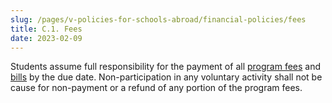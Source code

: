 ```yaml
---
slug: /pages/v-policies-for-schools-abroad/financial-policies/fees
title: C.1. Fees
date: 2023-02-09
---
```

Students assume full responsibility for the payment of all [program fees](https://schoolsabroadhandbooks.middcreate.net/financial-information/program-fees/) and [bills](https://schoolsabroadhandbooks.middcreate.net/financial-information/billing/) by the due date. Non-participation in any voluntary activity shall not be cause for non-payment or a refund of any portion of the program fees.